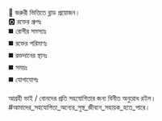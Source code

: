📢 জরুরী ভিত্তিতে ব্লাড প্রয়োজন।  
🅾 রক্তের গ্রুপঃ   
◼️ রোগীর সমস্যাঃ     
◼️ রক্তের পরিমাণঃ   
◼️ রক্তদানের স্থানঃ   
◼️ সময়ঃ   
◼️ যোগাযোগঃ    

আগ্রহী ভাই / বোনদের প্রতি সহযোগিতার জন্য বিনীত অনুরোধ রইল।
#আমাদের_সহযোগিতা_অন্যের_সুস্থ_জীবনে_সহায়ক_হতে_পারে।
